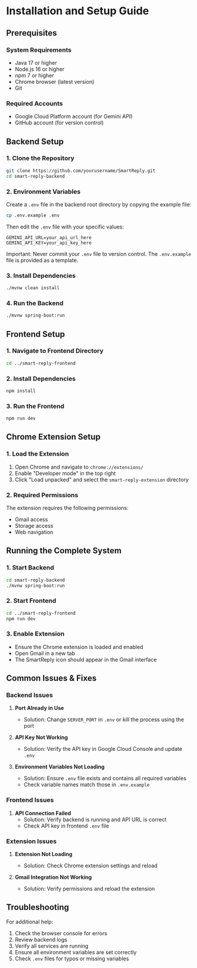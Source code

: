 # Installation and Setup Guide

## Prerequisites

### System Requirements
- Java 17 or higher
- Node.js 16 or higher
- npm 7 or higher
- Chrome browser (latest version)
- Git

### Required Accounts
- Google Cloud Platform account (for Gemini API)
- GitHub account (for version control)

## Backend Setup

### 1. Clone the Repository
```bash
git clone https://github.com/yourusername/SmartReply.git
cd smart-reply-backend
```

### 2. Environment Variables
Create a `.env` file in the backend root directory by copying the example file:
```bash
cp .env.example .env
```

Then edit the `.env` file with your specific values:

```env
GEMINI_API_URL=your_api_url_here
GEMINI_API_KEY=your_api_key_here
```

Important: Never commit your `.env` file to version control. The `.env.example` file is provided as a template.

### 3. Install Dependencies
```bash
./mvnw clean install
```

### 4. Run the Backend
```bash
./mvnw spring-boot:run
```

## Frontend Setup

### 1. Navigate to Frontend Directory
```bash
cd ../smart-reply-frontend
```

### 2. Install Dependencies
```bash
npm install
```

### 3. Run the Frontend
```bash
npm run dev
```

## Chrome Extension Setup

### 1. Load the Extension
1. Open Chrome and navigate to `chrome://extensions/`
2. Enable "Developer mode" in the top right
3. Click "Load unpacked" and select the `smart-reply-extension` directory

### 2. Required Permissions
The extension requires the following permissions:
- Gmail access
- Storage access
- Web navigation


## Running the Complete System

### 1. Start Backend
```bash
cd smart-reply-backend
./mvnw spring-boot:run
```

### 2. Start Frontend
```bash
cd ../smart-reply-frontend
npm run dev
```

### 3. Enable Extension
- Ensure the Chrome extension is loaded and enabled
- Open Gmail in a new tab
- The SmartReply icon should appear in the Gmail interface

## Common Issues & Fixes

### Backend Issues
1. **Port Already in Use**
   - Solution: Change `SERVER_PORT` in `.env` or kill the process using the port

2. **API Key Not Working**
   - Solution: Verify the API key in Google Cloud Console and update `.env`

3. **Environment Variables Not Loading**
   - Solution: Ensure `.env` file exists and contains all required variables
   - Check variable names match those in `.env.example`

### Frontend Issues
1. **API Connection Failed**
   - Solution: Verify backend is running and API URL is correct
   - Check API key in frontend `.env` file

### Extension Issues
1. **Extension Not Loading**
   - Solution: Check Chrome extension settings and reload

2. **Gmail Integration Not Working**
   - Solution: Verify permissions and reload the extension

## Troubleshooting
For additional help:
1. Check the browser console for errors
2. Review backend logs
3. Verify all services are running
4. Ensure all environment variables are set correctly
5. Check `.env` files for typos or missing variables 